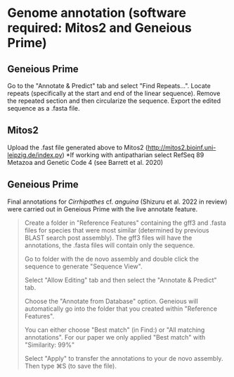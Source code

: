 
# **Genome annotation** (software required: Mitos2 and Geneious Prime)

## **Geneious Prime**

Go to the "Annotate & Predict" tab and select "Find Repeats...". Locate repeats (specifically at the start and end of the linear sequence). Remove the repeated section and then circularize the sequence. Export the edited sequence as a .fasta file.

## **Mitos2**

Upload the .fast file generated above to Mitos2 (http://mitos2.bioinf.uni-leipzig.de/index.py) 
*If working with antipatharian select RefSeq 89 Metazoa and Genetic Code 4 (see Barrett et al. 2020)

## **Geneious Prime**

Final annotations for *Cirrhipathes* cf. *anguina* (Shizuru et al. 2022 in review) were carried out in Geneious Prime with the live annotate feature. 

> Create a folder in "Reference Features" containing the gff3 and .fasta files for species that were most similar (determined by previous BLAST search post assembly). The gff3 files will have the annotations, the .fasta files will contain only the sequence.
>
> Go to folder with the de novo assembly and double click the sequence to generate "Sequence View".
>
> Select "Allow Editing" tab and then select the "Annotate & Predict" tab. 
>
> Choose the "Annotate from Database" option. Geneious will automatically go into the folder that you created within "Reference Features".
>
> You can either choose "Best match" (in Find:) or "All matching annotations". For our paper we only applied "Best match" with "Similarity: 99%"
>
> Select "Apply" to transfer the annotations to your de novo assembly. Then type ⌘S (to save the file).
